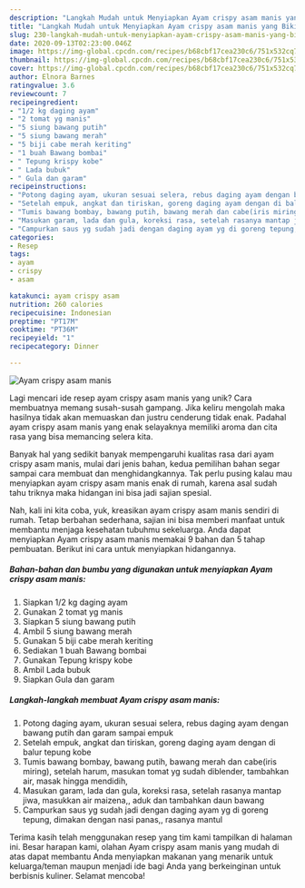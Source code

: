 ```yaml
---
description: "Langkah Mudah untuk Menyiapkan Ayam crispy asam manis yang Bikin Ngiler"
title: "Langkah Mudah untuk Menyiapkan Ayam crispy asam manis yang Bikin Ngiler"
slug: 230-langkah-mudah-untuk-menyiapkan-ayam-crispy-asam-manis-yang-bikin-ngiler
date: 2020-09-13T02:23:00.046Z
image: https://img-global.cpcdn.com/recipes/b68cbf17cea230c6/751x532cq70/ayam-crispy-asam-manis-foto-resep-utama.jpg
thumbnail: https://img-global.cpcdn.com/recipes/b68cbf17cea230c6/751x532cq70/ayam-crispy-asam-manis-foto-resep-utama.jpg
cover: https://img-global.cpcdn.com/recipes/b68cbf17cea230c6/751x532cq70/ayam-crispy-asam-manis-foto-resep-utama.jpg
author: Elnora Barnes
ratingvalue: 3.6
reviewcount: 7
recipeingredient:
- "1/2 kg daging ayam"
- "2 tomat yg manis"
- "5 siung bawang putih"
- "5 siung bawang merah"
- "5 biji cabe merah keriting"
- "1 buah Bawang bombai"
- " Tepung krispy kobe"
- " Lada bubuk"
- " Gula dan garam"
recipeinstructions:
- "Potong daging ayam, ukuran sesuai selera, rebus daging ayam dengan bawang putih dan garam sampai empuk"
- "Setelah empuk, angkat dan tiriskan, goreng daging ayam dengan di balur tepung kobe"
- "Tumis bawang bombay, bawang putih, bawang merah dan cabe(iris miring), setelah harum, masukan tomat yg sudah diblender, tambahkan air, masak hingga mendidih,"
- "Masukan garam, lada dan gula, koreksi rasa, setelah rasanya mantap jiwa, masukkan air maizena,, aduk dan tambahkan daun bawang"
- "Campurkan saus yg sudah jadi dengan daging ayam yg di goreng tepung, dimakan dengan nasi panas,, rasanya mantul"
categories:
- Resep
tags:
- ayam
- crispy
- asam

katakunci: ayam crispy asam 
nutrition: 260 calories
recipecuisine: Indonesian
preptime: "PT17M"
cooktime: "PT36M"
recipeyield: "1"
recipecategory: Dinner

---
```



![Ayam crispy asam manis](https://img-global.cpcdn.com/recipes/b68cbf17cea230c6/751x532cq70/ayam-crispy-asam-manis-foto-resep-utama.jpg)

Lagi mencari ide resep ayam crispy asam manis yang unik? Cara membuatnya memang susah-susah gampang. Jika keliru mengolah maka hasilnya tidak akan memuaskan dan justru cenderung tidak enak. Padahal ayam crispy asam manis yang enak selayaknya memiliki aroma dan cita rasa yang bisa memancing selera kita.



Banyak hal yang sedikit banyak mempengaruhi kualitas rasa dari ayam crispy asam manis, mulai dari jenis bahan, kedua pemilihan bahan segar sampai cara membuat dan menghidangkannya. Tak perlu pusing kalau mau menyiapkan ayam crispy asam manis enak di rumah, karena asal sudah tahu triknya maka hidangan ini bisa jadi sajian spesial.


Nah, kali ini kita coba, yuk, kreasikan ayam crispy asam manis sendiri di rumah. Tetap berbahan sederhana, sajian ini bisa memberi manfaat untuk membantu menjaga kesehatan tubuhmu sekeluarga. Anda dapat menyiapkan Ayam crispy asam manis memakai 9 bahan dan 5 tahap pembuatan. Berikut ini cara untuk menyiapkan hidangannya.

<!--inarticleads1-->

##### Bahan-bahan dan bumbu yang digunakan untuk menyiapkan Ayam crispy asam manis:

1. Siapkan 1/2 kg daging ayam
1. Gunakan 2 tomat yg manis
1. Siapkan 5 siung bawang putih
1. Ambil 5 siung bawang merah
1. Gunakan 5 biji cabe merah keriting
1. Sediakan 1 buah Bawang bombai
1. Gunakan  Tepung krispy kobe
1. Ambil  Lada bubuk
1. Siapkan  Gula dan garam




<!--inarticleads2-->

##### Langkah-langkah membuat Ayam crispy asam manis:

1. Potong daging ayam, ukuran sesuai selera, rebus daging ayam dengan bawang putih dan garam sampai empuk
1. Setelah empuk, angkat dan tiriskan, goreng daging ayam dengan di balur tepung kobe
1. Tumis bawang bombay, bawang putih, bawang merah dan cabe(iris miring), setelah harum, masukan tomat yg sudah diblender, tambahkan air, masak hingga mendidih,
1. Masukan garam, lada dan gula, koreksi rasa, setelah rasanya mantap jiwa, masukkan air maizena,, aduk dan tambahkan daun bawang
1. Campurkan saus yg sudah jadi dengan daging ayam yg di goreng tepung, dimakan dengan nasi panas,, rasanya mantul




Terima kasih telah menggunakan resep yang tim kami tampilkan di halaman ini. Besar harapan kami, olahan Ayam crispy asam manis yang mudah di atas dapat membantu Anda menyiapkan makanan yang menarik untuk keluarga/teman maupun menjadi ide bagi Anda yang berkeinginan untuk berbisnis kuliner. Selamat mencoba!

